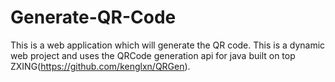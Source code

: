 # Generate-QR-Code
This is a web application which will generate the QR code.
This is a dynamic web project and uses the QRCode generation api for java built on top ZXING(https://github.com/kenglxn/QRGen).

